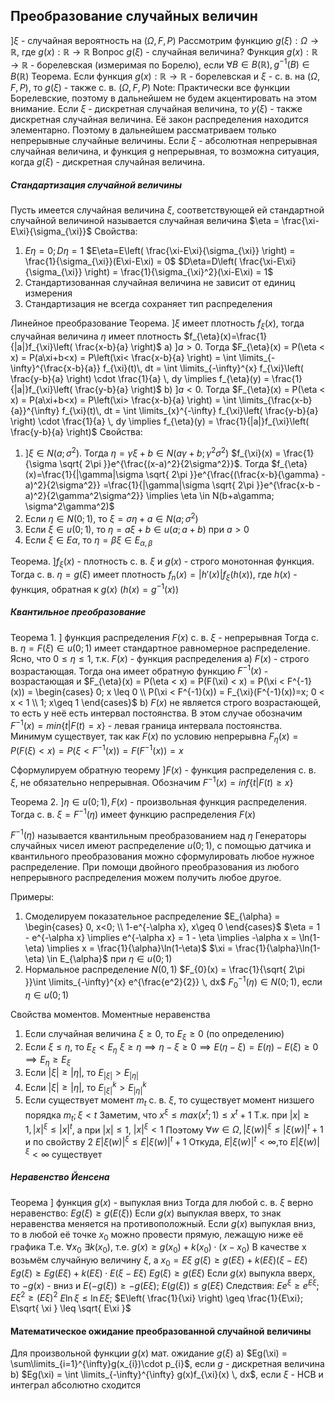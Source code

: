 ## Преобразование случайных величин
$]\xi$ - случайная вероятность на $(\Omega, F, P)$
Рассмотрим функцию $g(\xi) : \Omega \to \mathbb{R}$, где $g(x) : \mathbb{R} \to \mathbb{R}$
Вопрос $g(\xi)$ - случайная величина?
Функция $g(x): \mathbb{R} \to \mathbb{R}$ - борелевская (измеримая по Борелю), если $\forall B \in B(\mathbb{R}), g^{-1}(B) \in B(\mathbb{R})$
Теорема. Если функция $g(x) : \mathbb{R} \to \mathbb{R}$ - борелевская и $\xi$ - с. в. на $(\Omega, F, P)$, то $g(\xi)$ - также с. в. $(\Omega, F, P)$
Note:
Практически все функции Борелевские, поэтому в дальнейшем не будем акцентировать на этом внимание.
Если $\xi$ - дискретная случайная величина, то $y(\xi)$ - также дискретная случайная величина. Её закон распределения находится элементарно. Поэтому в дальнейшем рассматриваем только непрерывные случайные величины.
Если $\xi$ - абсолютная непрерывная случайная величина, и функция g непрерывная, то возможна ситуация, когда $g(\xi)$ - дискретная случайная величина.
##### Стандартизация случайной величины
Пусть имеется случайная величина $\xi$, соответствующей ей стандартной случайной величиной называется случайная величина $\eta = \frac{\xi-E\xi}{\sigma_{\xi}}$
Свойства:
1) $E\eta=0; D\eta = 1$
	$E\eta=E\left( \frac{\xi-E\xi}{\sigma_{\xi}} \right) = \frac{1}{\sigma_{\xi}}(E\xi-E\xi) = 0$
	$D\eta=D\left( \frac{\xi-E\xi}{\sigma_{\xi}} \right) = \frac{1}{\sigma_{\xi}^2}(\xi-E\xi) = 1$
2) Стандартизованная случайная величина не зависит от единиц измерения
3) Стандартизация не всегда сохраняет тип распределения

Линейное преобразование
Теорема. $] \xi$ имеет плотность $f_{\xi}(x)$, тогда случайная величина $\eta$ имеет плотность $f_{\eta}(x)=\frac{1}{|a|}f_{\xi}\left( \frac{x-b}{a} \right)$
	a) $]a>0$. Тогда $F_{\eta}(x) = P(\eta < x) = P(a\xi+b<x) = P\left(\xi< \frac{x-b}{a} \right) = \int \limits_{-\infty}^{\frac{x-b}{a}} f_{\xi}(t)\, dt = \int \limits_{-\infty}^{x} f_{\xi}\left( \frac{y-b}{a} \right) \cdot \frac{1}{a} \, dy \implies f_{\eta}(y) = \frac{1}{|a|}f_{\xi}\left( \frac{y-b}{a} \right)$
	b) $]a<0$. Тогда 
	 $F_{\eta}(x) = P(\eta < x) = P(a\xi+b<x) = P\left(\xi> \frac{x-b}{a} \right) = \int \limits_{\frac{x-b}{a}}^{\infty} f_{\xi}(t)\, dt = \int \limits_{x}^{-\infty} f_{\xi}\left( \frac{y-b}{a} \right) \cdot \frac{1}{a} \, dy \implies f_{\eta}(y) = \frac{1}{|a|}f_{\xi}\left( \frac{y-b}{a} \right)$
Свойства:
1) $]\xi \in N(a;\sigma^2)$. Тогда $\eta=\gamma \xi + b \in N(a\gamma+b;\gamma^2 \sigma^2)$
	$f_{\xi}(x) = \frac{1}{\sigma \sqrt{ 2\pi }}e^{\frac{(x-a)^2}{2\sigma^2}}$. Тогда $f_{\eta}(x)=\frac{1}{|\gamma|\sigma \sqrt{ 2\pi }}e^{\frac{(\frac{x-b}{\gamma} -a)^2}{2\sigma^2}} =\frac{1}{|\gamma|\sigma \sqrt{ 2\pi }}e^{\frac{x-b -a)^2}{2\gamma^2\sigma^2}} \implies \eta \in N(b+a\gamma; \sigma^2\gamma^2)$
2) Если $\eta \in N(0;1)$, то $\xi = \sigma \eta +a \in N(a;\sigma^2)$
3) Если $\xi \in u(0;1)$, то $\eta = a\xi + b \in u(a;a+b)$ при $a>0$
4) Если $\xi \in E\alpha$, то $\eta = \beta \xi \in E_{\alpha, \beta}$

Теорема. $]f_{\xi}(x)$ - плотность с. в. $\xi$ и $g(x)$ - строго монотонная функция. Тогда с. в. $\eta = g(\xi)$ имеет плотность $f_{n}(x) = |h'(x)|f_{\xi}(h(x))$, где $h(x)$ - функция, обратная к $g(x)$ $(h(x) = g^{-1}(x))$

##### Квантильное преобразование
Теорема 1. $]$ функция распределения $F(x)$ с. в. $\xi$ - непрерывная
Тогда с. в. $\eta = F(\xi) \in u(0;1)$ имеет стандартное равномерное распределение.
	Ясно, что $0 \leq \eta \leq 1$, т.к. $F(x)$ - функция распределения
	a) $F(x)$ - строго возрастающая. Тогда она имеет обратную функцию $F^{-1}(x)$ - возрастающая и $F_{\eta}(x) = P(\eta < x) = P(F(\xi) < x) = P(\xi < F^{-1}(x)) = \begin{cases} 0; x \leq 0 \\ P(\xi < F^{-1}(x)) = F_{\xi}(F^{-1}(x))=x; 0 < x < 1 \\ 1; x\geq 1 \end{cases}$ b) $F(x)$ не является строго возрастающей, то есть у неё есть интервал постоянства. В этом случае обозначим $F^{-1}(x) = min\{t|F(t)= x\}$ - левая граница интервала постоянства. Минимум существует, так как $F(x)$ по условию непрерывна
	$F_{\eta}(x) =P(F(\xi) < x) = P(\xi < F^{-1}(x)) =F(F^{-1}(x)) = x$

Сформулируем обратную теорему
$] F(x)$ - функция распределения с. в. $\xi$, не обязательно непрерывная.
Обозначим $F^{-1}(x) = inf\{t| F(t) \geq x\}$

Теорема 2. $] \eta \in u(0;1), F(x)$ - произвольная функция распределения. Тогда с. в. $\xi = F^{-1}(\eta)$ имеет функцию распределения $F(x)$

$F^{-1}(\eta)$ называется квантильным преобразованием над $\eta$
Генераторы случайных чисел имеют распределение $u(0;1)$, с помощью датчика и квантильного преобразования можно сформулировать любое нужное распределение.
При помощи двойного преобразования из любого непрерывного распределения можем получить любое другое.

Примеры:
1) Смоделируем показательное распределение $E_{\alpha} = \begin{cases} 0, x<0; \\ 1-e^{-\alpha x}, x\geq 0 \end{cases}$
$\eta = 1 - e^{-\alpha x} \implies e^{-\alpha x} = 1 - \eta \implies -\alpha x = \ln(1-\eta) \implies x = \frac{1}{\alpha}\ln(1-\eta)$ 
$\xi = \frac{1}{\alpha}\ln(1-\eta) \in E_{\alpha}$ при $\eta \in u(0;1)$
2) Нормальное распределение $N(0,1)$
$F_{0}(x) = \frac{1}{\sqrt{ 2\pi }}\int \limits_{-\infty}^{x} e^{\frac{e^2}{2}}  \, dx$
$F_{0}^{-1}(\eta) \in N(0;1),$ если $\eta \in u(0;1)$

Свойства моментов. Моментные неравенства
1) Если случайная величина $\xi \geq 0$, то $E_{\xi} \geq 0$ (по определению)
2) Если $\xi \leq \eta$, то $E_{\xi} < E_{\eta}$
	$\xi \geq \eta \implies \eta - \xi \geq 0 \implies E(\eta - \xi) = E(\eta) - E(\xi) \geq 0 \implies E_{\eta}\geq E_{\xi}$
3) Если $|\xi| \geq |\eta|$, то $E_{|\xi|}>E_{|\eta|}$
4) Если $|\xi| \geq |\eta|$, то $E_{|\xi|}^k>E_{|\eta|}^k$
5) Если существует момент $m_{t}$ с. в. $\xi$, то существует момент низшего порядка $m_{t}; \xi < t$
	Заметим, что $x^\xi \leq max(x^t;1) \leq x^t + 1$
	Т.к. при $|x|\geq 1, |x|^\xi \leq |x|^t$, а при $|x| \leq 1$, $|x|^\xi < 1$
	Поэтому $\forall w \in\Omega, |\xi(w)|^\xi \leq |\xi(w)|^t + 1$ и по свойству 2
	$E|\xi(w)|^\xi \leq E|\xi(w)|^t + 1$ Откуда, $E|\xi(w)|^t < \infty$,то $E|\xi(w)|^\xi < \infty$ существует

##### Неравенство Йенсена
Теорема $]$ функция $g(x)$ - выпуклая вниз
Тогда для любой с. в. $\xi$ верно неравенство:
$Eg(\xi) \geq g(E(\xi))$
Если $g(x)$ выпуклая вверх, то знак неравенства меняется на противоположный.
	Если $g(x)$ выпуклая вниз, то в любой её точке $x_{0}$ можно провести прямую, лежащую ниже её графика
	Т.е. $\forall x_{0} \,\,\exists k(x_{0})$, т.е. $g(x) \geq g(x_{0}) + k(x_{0})\cdot(x-x_{0})$
	В качестве x возьмём случайную величину $\xi$, а $x_{0} = E\xi$
	$g(\xi) \geq g(E\xi)+k(E\xi)(\xi-E\xi)$
	$Eg(\xi) \geq Eg(E\xi) + k(E\xi)\cdot E(\xi-E\xi)$
	$Eg(\xi) \geq g(E\xi)$
Если $g(x)$ выпукла вверх, то $-g(x)$ - вниз и $E(-g(\xi)) \geq -g(E\xi)$; $E(g(\xi)) \leq g(E\xi)$
Следствия: $Ee^\xi \geq e^{E\xi}; E\xi^2 \geq (E\xi)^2$
$E\ln \xi \leq \ln E \xi$; $E\left( \frac{1}{\xi} \right) \geq \frac{1}{E\xi}; E\sqrt{ \xi } \leq \sqrt{ E\xi }$

#### Математическое ожидание преобразованной случайной величины
Для произвольной функции $g(x)$ мат. ожидание $g(\xi)$ 
a) $Eg(\xi) = \sum\limits_{i=1}^{\infty}g(x_{i})\cdot p_{i}$, если $g$ - дискретная величина
b) $Eg(\xi) = \int \limits_{-\infty}^{\infty} g(x)f_{\xi}(x) \, dx$, если $\xi$ - НСВ и интеграл абсолютно сходится